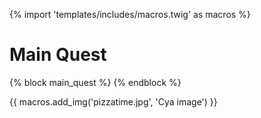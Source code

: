 
{% import 'templates/includes/macros.twig' as macros %}

# Main Quest
{% block main_quest %}
{% endblock %}

{{ macros.add_img('pizzatime.jpg', 'Cya image') }}

